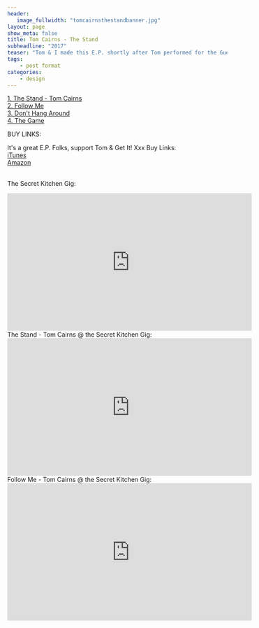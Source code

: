 ```yaml
---
header:
   image_fullwidth: "tomcairnsthestandbanner.jpg"
layout: page
show_meta: false
title: Tom Cairns - The Stand
subheadline: "2017"
teaser: "Tom & I made this E.P. shortly after Tom performed for the Guerilla Concert Movie <a href="https://youtu.be/qxd_jckMoUI">'The Secret Kitchen Gig'. We recorded four of Tom's favourite songs, and I added some sparkly overdubs. The resulting E.P. is very beautiful. My personal favourite is the haunting 'The Game'." </a>. 
tags:
    - post format
categories:
    - design 
---
```

<!--more-->
 <a href="https://youtu.be/1akSKo8MMII">1. The Stand - Tom Cairns</a><br>
 <a href="https://youtu.be/MMD5sldk0MA">2. Follow Me</a><br>
 <a href="https://youtu.be/WCWsNjY5dvc">3. Don't Hang Around</a><br>
 <a href="https://youtu.be/0i0LSQizwJY">4. The Game</a><br>
 
BUY LINKS:

It's a great E.P. Folks, support Tom & Get It! Xxx
Buy Links:<br>
   <a href="https://itunes.apple.com/gb/album/stand-ep/1147581329">iTunes</a><br>
      <a href="https://www.amazon.co.uk/Stand-Tom-Cairns/dp/B01LBUPWQE">Amazon</a><br><br>
      
      
The Secret Kitchen Gig:<br>
  <iframe width="560" height="315" src="https://www.youtube.com/embed/qxd_jckMoUI" frameborder="0" allowfullscreen></iframe><br> 
The Stand - Tom Cairns @ the Secret Kitchen Gig:<br>
  <iframe width="560" height="315" src="https://www.youtube.com/embed/qxd_jckMoUI" frameborder="0" allowfullscreen></iframe><br> 
Follow Me - Tom Cairns @ the Secret Kitchen Gig:<br>
  <iframe width="560" height="315" src="https://www.youtube.com/embed/vzc_NW66o1k" frameborder="0" allowfullscreen></iframe><br> 
